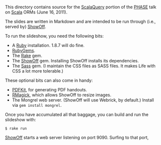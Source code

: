 This directory contains source for the [ScalaQuery][] portion of the
[PHASE][] talk on [Scala][] ORMs (June 16, 2011).

The slides are written in Markdown and are intended to be run through
(i.e., served by) [ShowOff][].

To run the slideshow, you need the following bits:

* A [Ruby][] installation. 1.8.7 will do fine.
* [RubyGems][].
* The [Rake][] gem.
* The [ShowOff][] gem. Installing ShowOff installs its dependencies.
* The [Sass][] gem. (I maintain the CSS files as SASS files. It makes Life
  with CSS a lot more tolerable.)

These optional bits can also come in handy:

* [PDFKit][], for generating PDF handouts.
* [RMagick][], which allows ShowOff to resize images.
* The Mongrel web server. (ShowOff will use Webrick, by default.)
  Install via `gem install mongrel`.
  
Once you have accumulated all that baggage, you can build and run the
slideshow with:

    $ rake run

[ShowOff][] starts a web server listening on port 9090. Surfing to that port,

[ScalaQuery]: http://scalaquery.org/
[ShowOff]: https://github.com/schacon/showoff
[PHASE]: http://www.meetup.com/scala-phase
[Scala]: http://www.scala-lang.org/
[Ruby]: http://www.ruby-lang.org/
[RubyGems]: http://rubygems.org/
[Sass]: http://sass-lang.com/
[Rake]: http://rake.rubyforge.org/
[PDFKit]: https://github.com/jdpace/PDFKit
[RMagick]: http://rmagick.rubyforge.org/
